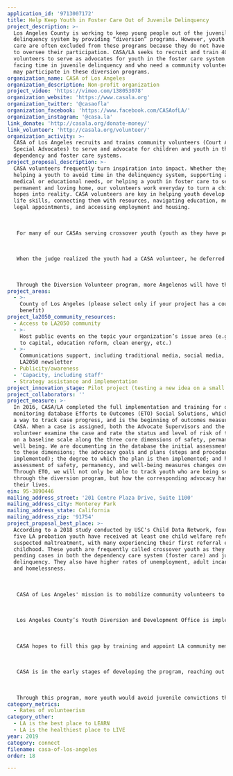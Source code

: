 ```yaml
---
application_id: '9713007172'
title: Help Keep Youth in Foster Care Out of Juvenile Delinquency
project_description: >-
  Los Angeles County is working to keep young people out of the juvenile
  delinquency system by providing “diversion” programs. However, youth in foster
  care are often excluded from these programs because they do not have a parent
  to oversee their participation. CASA/LA seeks to recruit and train 400
  volunteers to serve as advocates for youth in the foster care system who are
  facing time in juvenile delinquency and who need a community volunteer so they
  may participate in these diversion programs.
organization_name: CASA of Los Angeles
organization_description: Non-profit organization
project_video: 'https://vimeo.com/138053078'
organization_website: 'https://www.casala.org'
organization_twitter: '@casaofla'
organization_facebook: 'https://www.facebook.com/CASAofLA/'
organization_instagram: '@casa.la'
link_donate: 'http://casala.org/donate-money/'
link_volunteer: 'http://casala.org/volunteer/'
organization_activity: >-
  CASA of Los Angeles recruits and trains community volunteers (Court Appointed
  Special Advocates) to serve and advocate for children and youth in the
  dependency and foster care systems.
project_proposal_description: >-
  CASA volunteers frequently turn inspiration into impact. Whether they are
  helping a youth to avoid time in the delinquency system, supporting a child's
  medical or educational needs, or helping a youth in foster care to secure a
  permanent and loving home, our volunteers work everyday to turn a child's
  hopes into reality. CASA volunteers are key in helping youth develop essential
  life skills, connecting them with resources, navigating education, medical and
  legal appointments, and accessing employment and housing. 
   
   
   
   For many of our CASAs serving crossover youth (youth as they have pending cases in both the dependency care system (foster care) and juvenile delinquency), they might be the only person in the delinquency courtroom who truly knows the child. This happened last year in the case of a CASA youth who was accused of theft. When the youth went to court, he kept turning to his CASA to help him answer the questions. Finally, the judge asked who the person was, and the youth replied, "That's my CASA."
   
   
   
   When the judge realized the youth had a CASA volunteer, he deferred the case, noting that the youth had someone to guide him towards better decisions. For many youth in the dependency care system, they do not have such a person by their side, and the outcomes of their cases are not as fortunate. CASAs are the one person a youth can trust as they are consistent, caring, stable adults who are not paid to be there. For youth navigating the juvenile justice system, the CASA becomes a crucial lifeline through the judicial process. 
   
   
   
   Through the Diversion Volunteer program, more Angelenos will have the opportunity to stand by these youth, supporting them in the judicial process, and overseeing their court-ordered programs so that youth don't find themselves in the juvenile justice pipeline, greatly increasing their chances of adult incarceration, homelessness, and sadly for many young women (and men), sexual trafficking. CASAs can play an important role in diverting these tragic consequences and with the help of more Los Angeles community members, we can guide these youth toward better decisions.
project_areas:
  - >-
    County of Los Angeles (please select only if your project has a countywide
    benefit)
project_la2050_community_resources:
  - Access to LA2050 community
  - >-
    Host public events on the topic your organization’s issue area (e.g. access
    to capital, education reform, clean energy, etc.) 
  - >-
    Communications support, including traditional media, social media, and
    LA2050 newsletter
  - Publicity/awareness
  - 'Capacity, including staff'
  - Strategy assistance and implementation
project_innovation_stage: Pilot project (testing a new idea on a small scale to prove feasibility)
project_collaborators: ''
project_measure: >-
  In 2016, CASA/LA completed the full implementation and training for our new
  monitoring database Efforts to Outcomes (ETO) Social Solutions, which provides
  a way to track case progress, and is the beginning of outcomes measurement at
  CASA. When a case is assigned, both the Advocate Supervisors and the CASA
  volunteer examine the case and rate the status and level of risk of the child
  on a baseline scale along the three core dimensions of safety, permanency and
  well being. We are documenting in the database the initial assessment related
  to these dimensions; the advocacy goals and plans (steps and procedures to be
  implemented); the degree to which the plan is then implemented; and how the
  assessment of safety, permanency, and well-being measures changes over time.
  Through ETO, we will not only be able to track youth who are being served
  through the diversion program, but how the corresponding advocacy has impacted
  their lives.
ein: 95-3890446
mailing_address_street: '201 Centre Plaza Drive, Suite 1100'
mailing_address_city: Monterey Park
mailing_address_state: California
mailing_address_zip: '91754'
project_proposal_best_place: >-
  According to a 2018 study conducted by USC's Child Data Network, four out of
  five LA probation youth have received at least one child welfare referral for
  suspected maltreatment, with many experiencing their first referral early in
  childhood. These youth are frequently called crossover youth as they have
  pending cases in both the dependency care system (foster care) and juvenile
  delinquency. They also have higher rates of unemployment, adult incarceration,
  and homelessness. 
   
   
   
   CASA of Los Angeles' mission is to mobilize community volunteers to advocate for children in the Los Angeles County child welfare system who have experienced abuse and neglect. It is well-documented that child welfare struggles with racial, ethnic, and economic equity. CASA/LA has long recognized these disparities, and has worked to not only serve more children in care in order to ameliorate the consequences of economic, racial and ethnic disparities in the children and families we serve, but to prepare our community volunteers to support the establishment of more equitable opportunities for children and youth within the child welfare system and in life.
   
   
   
   Los Angeles County’s Youth Diversion and Development Office is implementing a comprehensive youth diversion model to link youth with community-based organizations that support their development, in lieu of an arrest or citation. Unfortunately, youth in foster care are not able to participate in this program unless a parent or guardian can monitor their participation.
   
   
   
   CASA hopes to fill this gap by training and appoint LA community members as advocates for these youth so they can participate in diversion programs. These volunteers will supervise and monitor youth’s participation in their diversion programs by advocating for access to services, supporting youth in navigating challenges with community based organizations (requests to change provider, address conflicts, etc.), addressing barriers to successful completion of the diversion plan (e.g., transportation), monitoring progress within the program, and coordinating between various parties on youth’s team. Through LA2050, CASA/LA will recruit and train 400 volunteers to serve this specific group of youth.
   
   
   
   CASA is in the early stages of developing the program, reaching out to current CASA volunteers to develop best practices, and working directly with the LA Dependency Court judicial officers to determine the best strategies for referral and assignment of CASA volunteers to crossover cases. CASA anticipates developing the training for this program over the summer of 2019, with a program to launch by mid-fall.
   
   
   
   Through this program, more youth would avoid juvenile convictions through the assignment of a CASA volunteer, so they may participate in diversion programs, providing LA community members the opportunity to help youth in foster care avoid the juvenile justice system, and live happier, healthier, more equitable lives.
category_metrics:
  - Rates of volunteerism
category_other:
  - LA is the best place to LEARN
  - LA is the healthiest place to LIVE
year: 2019
category: connect
filename: casa-of-los-angeles
order: 18

---
```

